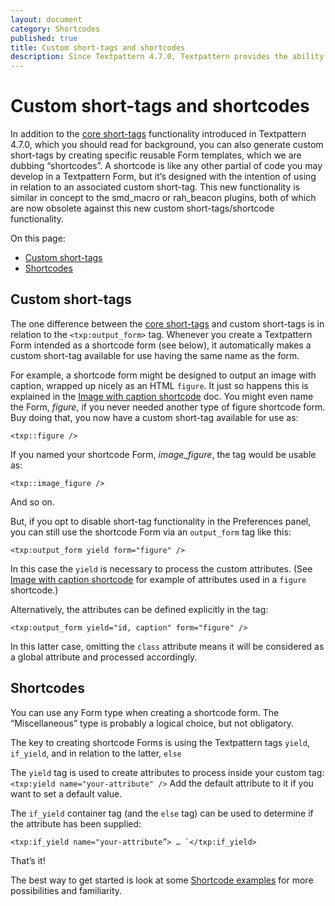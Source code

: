 ```yaml
---
layout: document
category: Shortcodes
published: true
title: Custom short-tags and shortcodes
description: Since Textpattern 4.7.0, Textpattern provides the ability to create custom tags associated with shortcodes. An extremely powerful feature that obviates the need for plugins like smd_macro and rah_beacon.
--- 
```


# Custom short-tags and shortcodes

In addition to the [core short-tags](https://docs.textpattern.io/tags/tag-basics/core-short-tags) functionality introduced in Textpattern 4.7.0, which you should read for background, you can also generate custom short-tags by creating specific reusable Form templates, which we are dubbing “shortcodes”. A shortcode is like any other partial of code you may develop in a Textpattern Form, but it’s designed with the intention of using in relation to an associated custom short-tag. This new functionality is similar in concept to the smd_macro or rah_beacon plugins, both of which are now obsolete against this new custom short-tags/shortcode functionality. 

On this page:

* [Custom short-tags](#custom-short-tags)
* [Shortcodes](#shortcodes)

## Custom short-tags

The one difference between the [core short-tags](https://docs.textpattern.io/tags/tag-basics/core-short-tags) and custom short-tags is in relation to the `<txp:output_form>` tag. Whenever you create a Textpattern Form intended as a shortcode form (see below), it automatically makes a custom short-tag available for use having the same name as the form.

For example, a shortcode form might be designed to output an image with caption, wrapped up nicely as an HTML `figure`. It just so happens this is explained in the [Image with caption shortcode](image-with-caption-shortcode) doc. You might even name the Form, _figure_, if you never needed another type of figure shortcode form. Buy doing that, you now have a custom short-tag available for use as:

```
<txp::figure />
```

If you named your shortcode Form, _image_figure_, the tag would be usable as:

```
<txp::image_figure />
``` 

And so on.

But, if you opt to disable short-tag functionality in the Preferences panel, you can still use the shortcode Form via an `output_form` tag like this:

```
<txp:output_form yield form="figure" />
```

In this case the `yield` is necessary to process the custom attributes. (See [Image with caption shortcode](image-with-caption-shortcode) for example of attributes used in a `figure` shortcode.)

Alternatively, the attributes can be defined explicitly in the tag: 

```
<txp:output_form yield="id, caption" form="figure" />
```

In this latter case, omitting the `class` attribute means it will be considered as a global attribute and processed accordingly.

## Shortcodes

You can use any Form type when creating a shortcode form. The “Miscellaneous” type is probably a logical choice, but not obligatory.

The key to creating shortcode Forms is using the Textpattern tags `yield`, `if_yield`, and in relation to the latter, `else`

The `yield` tag is used to create attributes to process inside  your custom tag: `<txp:yield name="your-attribute" />` Add the default attribute to it if you want to set a default value.

The `if_yield` container tag (and the `else` tag) can be used to determine if the attribute has been supplied:

```
<txp:if_yield name="your-attribute”> … `</txp:if_yield>
```

That’s it!

The best way to get started is look at some [Shortcode examples](https://docs.textpattern.io/tags/shortcodes/) for more possibilities and familiarity.

